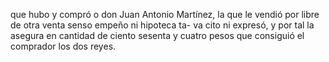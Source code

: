 que hubo y compró o don Juan Antonio Martínez, la que le vendió por libre de otra venta senso empeño ni hipoteca ta- va cito ni expresó, y por tal la asegura en cantidad de ciento sesenta y cuatro pesos que consiguió el comprador los dos reyes.